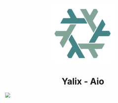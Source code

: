 <p align="center"><img src="./assets/imgs/Nix.png" width="200px"></p>

<h1 align="center">Yalix - Aio</h1>

<img src="./assets/showcase/Rice.png">
<!-- <img src="./assets/showcase/lockscreen.png"> -->

